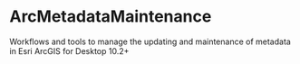 ArcMetadataMaintenance
======================

Workflows and tools to manage the updating and maintenance of metadata in Esri ArcGIS for Desktop 10.2+
